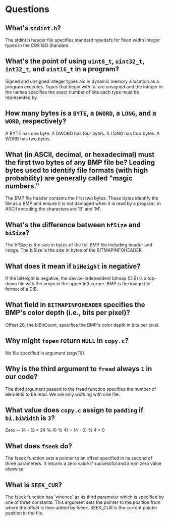 # Questions

## What's `stdint.h`?

The stdint.h header file specifies standard typedefs for fixed width integer types in the C99 ISO Standard.

## What's the point of using `uint8_t`, `uint32_t`, `int32_t`, and `uint16_t` in a program?

Signed and unsigned integer types aid in dynamic memory allocation as a program executes. Types that begin with
'u' are unsigned and the integer in the names specifies the exact number of bits each type must be represented by.

## How many bytes is a `BYTE`, a `DWORD`, a `LONG`, and a `WORD`, respectively?

A BYTE has one byte. A DWORD has four bytes. A LONG has four bytes. A WORD has two bytes.

## What (in ASCII, decimal, or hexadecimal) must the first two bytes of any BMP file be? Leading bytes used to identify file formats (with high probability) are generally called "magic numbers."

The BMP file header contains the first two bytes. These bytes identify the file as a BMP and ensure it is not damaged when it is read by a program. in ASCII encoding the characters are 'B' and 'M'.

## What's the difference between `bfSize` and `biSize`?

The bfSize is the size in bytes of the full BMP file including header and image.
The biSize is the size in bytes of the BITMAPINFOHEADER.

## What does it mean if `biHeight` is negative?

If the biHeight is negative, the device-independent bitmap (DIB) is a top-down file with the origin in the upper left corner. BMP is the image file format of a DIB.

## What field in `BITMAPINFOHEADER` specifies the BMP's color depth (i.e., bits per pixel)?

Offset 28, the biBitCount, specifies the BMP's color depth in bits per pixel.

## Why might `fopen` return `NULL` in `copy.c`?

No file specified in argument (argv[1]).

## Why is the third argument to `fread` always `1` in our code?

The third argument passed to the fread function specifies the number of elements to be read. We are only working with one file.

## What value does `copy.c` assign to `padding` if `bi.biWidth` is `3`?

Zero -- (4 - (3 * 24 % 4) % 4) = (4 - 0) % 4 = 0

## What does `fseek` do?

The fseek function sets a pointer to an offset specified in its second of three parameters. It returns a zero value if successful and a non zero value elsewise.

## What is `SEEK_CUR`?

The fseek function has 'whence' as its third parameter which is specified by one of three constants.
This argument sets the pointer to the position from where the offset is then added by fseek. SEEK_CUR
is the current pointer position in the file.
